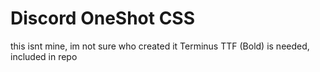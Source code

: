 # Discord OneShot CSS
this isnt mine, im not sure who created it
Terminus TTF (Bold) is needed, included in repo
